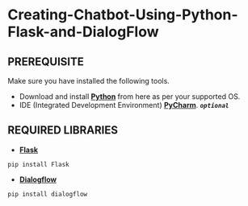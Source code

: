 # Creating-Chatbot-Using-Python-Flask-and-DialogFlow

## PREREQUISITE

Make sure you have installed the following tools.
- Download and install [**Python**](https://www.python.org/) from here as per your supported OS.
- IDE (Integrated Development Environment) [**PyCharm**](https://www.jetbrains.com/pycharm). ***`optional`***

## REQUIRED LIBRARIES
- [**Flask**](https://pypi.org/project/Flask)
```
pip install Flask
```
- [**Dialogflow**](https://pypi.org/project/dialogflow)
```
pip install dialogflow
```
